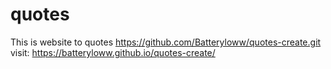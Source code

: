 # quotes
 This is website to quotes 
https://github.com/Batteryloww/quotes-create.git
visit: https://batteryloww.github.io/quotes-create/
